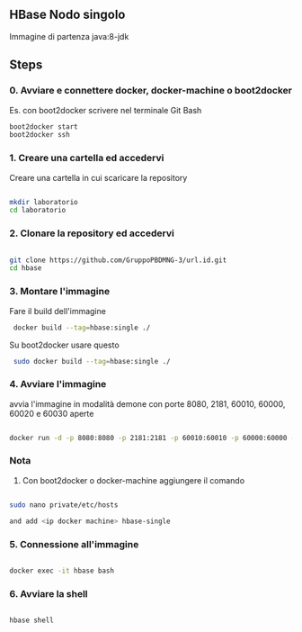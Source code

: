 HBase Nodo singolo
-----------------

Immagine di partenza java:8-jdk

Steps 
-----
### 0. Avviare e connettere docker, docker-machine o boot2docker

Es. con boot2docker scrivere nel terminale Git Bash
```bash
boot2docker start
boot2docker ssh
```

### 1. Creare una cartella ed accedervi

Creare una cartella in cui scaricare la repository

```bash

mkdir laboratorio
cd laboratorio

```

### 2. Clonare la repository ed accedervi

```bash

git clone https://github.com/GruppoPBDMNG-3/url.id.git
cd hbase

```


### 3. Montare l'immagine

Fare il build dell'immagine

```bash
 docker build --tag=hbase:single ./
```

Su boot2docker usare questo
```bash
 sudo docker build --tag=hbase:single ./
```


### 4. Avviare l'immagine

avvia l'immagine in modalità demone con porte 8080, 2181, 60010, 60000, 60020 e 60030 aperte
```bash

docker run -d -p 8080:8080 -p 2181:2181 -p 60010:60010 -p 60000:60000 -p 60020:60020 -p 60030:60030 --name hbase -h hbase hbase:single

```

### Nota

1.	Con boot2docker o docker-machine aggiungere il comando

```bash

sudo nano private/etc/hosts

and add <ip docker machine> hbase-single
```

### 5. Connessione all'immagine 

```bash

docker exec -it hbase bash

```

### 6. Avviare la shell

```bash

hbase shell

```

